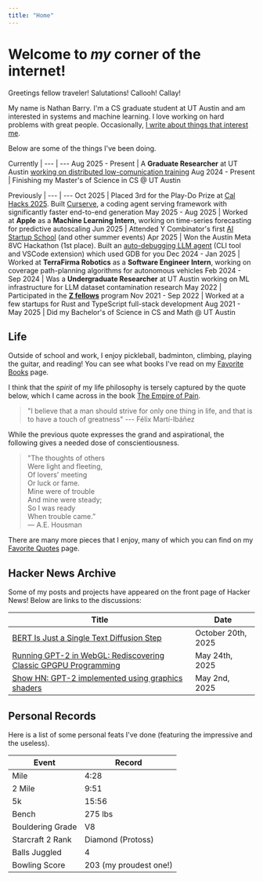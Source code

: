 ```yaml
---
title: "Home"
---
```




# Welcome to *my* corner of the internet!

Greetings fellow traveler! Salutations! Callooh! Callay!

My name is Nathan Barry. I'm a CS graduate student at UT Austin and am interested in systems and machine learning.
I love working on hard problems with great people. Occasionally, [I write about things that interest me](/posts).

Below are some of the things I've been doing.

<div class="timeline-tables">

Currently |
--- | ---
Aug 2025 - Present | A **Graduate Researcher** at UT Austin [working on distributed low-comunication training](/posts/research-log)
Aug 2024 - Present | Finishing my Master's of Science in CS @ UT Austin

Previously |
--- | ---
Oct 2025 | Placed 3rd for the Play-Do Prize at [Cal Hacks 2025](https://www.calhacks.io). Built [Curserve](https://devpost.com/software/curserve), a coding agent serving framework with significantly faster end-to-end generation
May 2025 - Aug 2025 | Worked at **Apple** as a **Machine Learning Intern**, working on time-series forecasting for predictive autoscaling
Jun 2025 | Attended Y Combinator's first [AI Startup School](https://events.ycombinator.com/ai-sus) (and other summer events)
Apr 2025 | Won the Austin Meta 8VC Hackathon (1st place). Built an [auto-debugging LLM agent](https://devpost.com/software/gdbuddy) (CLI tool and VSCode extension) which used GDB for you
Dec 2024 - Jan 2025 | Worked at **TerraFirma Robotics** as a **Software Engineer Intern**, working on coverage path-planning algorithms for autonomous vehicles
Feb 2024 - Sep 2024 | Was a **Undergraduate Researcher** at UT Austin working on ML infrastructure for LLM dataset contamination research
May 2022 | Participated in the **[Z fellows](https://www.zfellows.com)** program
Nov 2021 - Sep 2022 | Worked at a few startups for Rust and TypeScript full-stack development
Aug 2021 - May 2025 | Did my Bachelor's of Science in CS and Math @ UT Austin

</div>

<style>
.timeline-tables table td:first-child,
.timeline-tables table th:first-child {
  width: 110px;
}
</style>



## Life

Outside of school and work, I enjoy pickleball, badminton, climbing, playing the guitar, and reading! You can see what books I've read on my [Favorite Books](/posts/favorite-books) page.

I think that the *spirit* of my life philosophy is tersely captured by the quote below, which I came across in the book [The Empire of Pain](https://en.wikipedia.org/wiki/Empire_of_Pain).

> "I believe that a man should strive for only one thing in life, and that is to have a touch of greatness"
--- Félix Martí-Ibáñez

While the previous quote expresses the grand and aspirational, the following gives a needed dose of conscientiousness.

> "The thoughts of others\
Were light and fleeting,\
Of lovers' meeting\
Or luck or fame.\
Mine were of trouble\
And mine were steady;\
So I was ready\
When trouble came.”
<br>— A.E. Housman

There are many more pieces that I enjoy, many of which you can find on my [Favorite Quotes](/posts/favorite-quotes) page.



## Hacker News Archive

Some of my posts and projects have appeared on the front page of Hacker News! Below are links to the discussions:

Title | Date
--- | ---
[BERT Is Just a Single Text Diffusion Step](https://news.ycombinator.com/item?id=45644328) | October 20th, 2025
[Running GPT-2 in WebGL: Rediscovering Classic GPGPU Programming](https://news.ycombinator.com/item?id=44109257) | May 24th, 2025
[Show HN: GPT-2 implemented using graphics shaders](https://news.ycombinator.com/item?id=43870998) | May 2nd, 2025



## Personal Records

Here is a list of some personal feats I've done (featuring the impressive and the useless).

Event | Record
--- | ---
Mile | 4:28
2 Mile | 9:51
5k | 15:56
Bench | 275 lbs
Bouldering Grade | V8
Starcraft 2 Rank | Diamond (Protoss)
Balls Juggled | 4
Bowling Score | 203 (my proudest one!)
